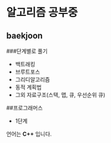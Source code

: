 # 알고리즘 공부중

## baekjoon

###단계별로 풀기

* 백트래킹
* 브루트포스
* 그리디알고리즘
* 동적 계획법
* 그외 자료구조(스택, 맵, 큐, 우선순위 큐)


##프로그래머스 

* 1단계


언어는 **C++** 입니다.
